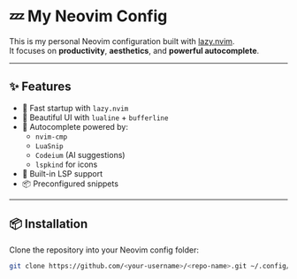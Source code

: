 # 💤 My Neovim Config

This is my personal Neovim configuration built with [lazy.nvim](https://github.com/folke/lazy.nvim).  
It focuses on **productivity**, **aesthetics**, and **powerful autocomplete**.

---

## ✨ Features
- 🚀 Fast startup with `lazy.nvim`
- 🎨 Beautiful UI with `lualine` + `bufferline`
- 🔮 Autocomplete powered by:
  - `nvim-cmp`
  - `LuaSnip`
  - `Codeium` (AI suggestions)
  - `lspkind` for icons
- 🔧 Built-in LSP support
- 📦 Preconfigured snippets

---

## 📦 Installation

Clone the repository into your Neovim config folder:

```bash
git clone https://github.com/<your-username>/<repo-name>.git ~/.config/nvim


